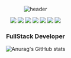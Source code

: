 <div align="center">
  
  ![header](https://capsule-render.vercel.app/api?type=rect&color=gradient&customColorList=0,2,2,5,30&text=YoungMin&fontSize=45)


<img src="https://img.shields.io/badge/JAVA-007396?style=for-the-badge&logo=java&logoColor=white">
<img src="https://img.shields.io/badge/MySQL-4479A1?style=for-the-badge&logo=MySQL&logoColor=white">
<img src="https://img.shields.io/badge/Python-007396?style=for-the-badge&logo=python&logoColor=white">
<img src="https://img.shields.io/badge/github-181717?style=for-the-badge&logo=github&logoColor=white">
<img src="https://img.shields.io/badge/aws-232F3E?style=for-the-badge&logo=aws&logoColor=white">
<img src="https://img.shields.io/badge/Flask-0000?style=for-the-badge&logo=flask&logoColor=white">
<img src="https://img.shields.io/badge/Typescript-3178C6?style=for-the-badge&logo=typescript&logoColor=white">

<h3>FullStack Developer</h3>


  ![Anurag's GitHub stats](https://github-readme-stats.vercel.app/api?username=ncs01060&show_icons=true&theme=cobalt)
</div>


